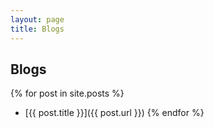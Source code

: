 ```yaml
---
layout: page
title: Blogs
---
```


Blogs
---
{% for post in site.posts %}
* [{{ post.title }}]({{ post.url }})
{% endfor %}